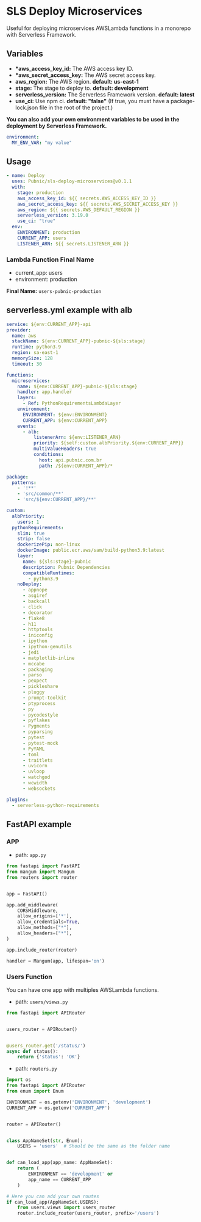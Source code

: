 # SLS Deploy Microservices

Useful for deploying microservices AWSLambda functions in a monorepo with Serverless Framework.

## Variables

- **\*aws_access_key_id:** The AWS access key ID.
- **\*aws_secret_access_key:** The AWS secret access key.
- **aws_region:** The AWS region. **default: us-east-1**
- **stage:** The stage to deploy to. **default: development**
- **serverless_version:** The Serverless Framework version. **default: latest**
- **use_ci:** Use npm ci. **default: "false"** (If true, you must have a package-lock.json file in the root of the project.)


**You can also add your own environment variables to be used in the deployment by Serverless Framework.**
```yml
environment:
  MY_ENV_VAR: "my value"
```

## Usage

```yml
- name: Deploy
  uses: Pubnic/sls-deploy-microservices@v0.1.1
  with:
    stage: production
    aws_access_key_id: ${{ secrets.AWS_ACCESS_KEY_ID }}
    aws_secret_access_key: ${{ secrets.AWS_SECRET_ACCESS_KEY }}
    aws_region: ${{ secrets.AWS_DEFAULT_REGION }}
    serverless_version: 3.19.0
    use_ci: "true"
  env:
    ENVIRONMENT: production
    CURRENT_APP: users
    LISTENER_ARN: ${{ secrets.LISTENER_ARN }}
```

### Lambda Function Final Name
- current_app: users
- environment: production


**Final Name:** `users-pubnic-production`

## serverless.yml example with alb
```yml
service: ${env:CURRENT_APP}-api
provider:
  name: aws
  stackName: ${env:CURRENT_APP}-pubnic-${sls:stage}
  runtime: python3.9
  region: sa-east-1
  memorySize: 128
  timeout: 30

functions:
  microservices:
    name: ${env:CURRENT_APP}-pubnic-${sls:stage}
    handler: app.handler
    layers:
      - Ref: PythonRequirementsLambdaLayer
    environment:
      ENVIRONMENT: ${env:ENVIRONMENT}
      CURRENT_APP: ${env:CURRENT_APP}
    events:
      - alb:
          listenerArn: ${env:LISTENER_ARN}
          priority: ${self:custom.albPriority.${env:CURRENT_APP}}
          multiValueHeaders: true
          conditions:
            host: api.pubnic.com.br
            path: /${env:CURRENT_APP}/*

package:
  patterns:
    - '!**'
    - 'src/common/**'
    - 'src/${env:CURRENT_APP}/**'

custom:
  albPriority:
    users: 1
  pythonRequirements:
    slim: true
    strip: false
    dockerizePip: non-linux
    dockerImage: public.ecr.aws/sam/build-python3.9:latest
    layer:
      name: ${sls:stage}-pubnic
      description: Pubnic Dependencies
      compatibleRuntimes:
        - python3.9
    noDeploy:
      - appnope
      - asgiref
      - backcall
      - click
      - decorator
      - flake8
      - h11
      - httptools
      - iniconfig
      - ipython
      - ipython-genutils
      - jedi
      - matplotlib-inline
      - mccabe
      - packaging
      - parso
      - pexpect
      - pickleshare
      - pluggy
      - prompt-toolkit
      - ptyprocess
      - py
      - pycodestyle
      - pyflakes
      - Pygments
      - pyparsing
      - pytest
      - pytest-mock
      - PyYAML
      - toml
      - traitlets
      - uvicorn
      - uvloop
      - watchgod
      - wcwidth
      - websockets

plugins:
  - serverless-python-requirements
```

## FastAPI example

### APP

- path: `app.py`

```python
from fastapi import FastAPI
from mangum import Mangum
from routers import router


app = FastAPI()

app.add_middleware(
    CORSMiddleware,
    allow_origins=['*'],
    allow_credentials=True,
    allow_methods=["*"],
    allow_headers=["*"],
)

app.include_router(router)

handler = Mangum(app, lifespan='on')
```

### Users Function

You can have one app with multiples AWSLambda functions.

- path: `users/views.py`

```python
from fastapi import APIRouter


users_router = APIRouter()


@users_router.get('/status/')
async def status():
    return {'status': 'OK'}
```

- path: `routers.py`

```python
import os
from fastapi import APIRouter
from enum import Enum

ENVIRONMENT = os.getenv('ENVIRONMENT', 'development')
CURRENT_APP = os.getenv('CURRENT_APP')


router = APIRouter()


class AppNameSet(str, Enum):
    USERS = 'users'  # Should be the same as the folder name


def can_load_app(app_name: AppNameSet):
    return (
        ENVIRONMENT == 'development' or
        app_name == CURRENT_APP
    )

# Here you can add your own routes
if can_load_app(AppNameSet.USERS):
    from users.views import users_router
    router.include_router(users_router, prefix='/users')
```
